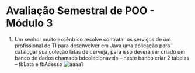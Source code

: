 # Avaliação Semestral de POO - Módulo 3
1. Um senhor muito excêntrico resolve contratar os serviços de um profissional de TI para desenvolver em Java uma aplicação para catalogar sua coleção latas de cerveja,
para isso deverá ser criado um banco de dados chamado bdcolecionaveis – neste banco criar 2 tabelas – tbLata e tbAcesso
![aaaa1](https://user-images.githubusercontent.com/48497471/90564902-75657880-e17c-11ea-888f-f70144213509.png)
